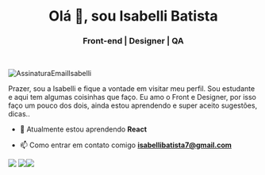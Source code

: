 <h1 align = "center"> Olá 👋, sou Isabelli Batista </h1>
<h3 align = "center"> Front-end | Designer | QA </h3>
<br>

![AssinaturaEmailIsabelli](https://user-images.githubusercontent.com/48300634/138372841-e5fe55dc-cadd-4ee5-8cae-d45bf0c21e5f.jpg)


Prazer, sou a Isabelli e fique a vontade em visitar meu perfil. Sou estudante e aqui tem algumas coisinhas que faço. 
Eu amo o Front e Designer, por isso faço um pouco dos dois, ainda estou aprendendo e super aceito sugestões, dicas..

- 🌱 Atualmente estou aprendendo **React**

- 📫 Como entrar em contato comigo **isabellibatista7@gmail.com**

<!--
**IsabelliBatista/IsabelliBatista** is a ✨ _special_ ✨ repository because its `README.md` (this file) appears on your GitHub profile.

Here are some ideas to get you started:

- 🔭 I’m currently working on ...
- 🌱 I’m currently learning ...
- 👯 I’m looking to collaborate on ...
- 🤔 I’m looking for help with ...
- 💬 Ask me about ...
- 📫 How to reach me: ...
- 😄 Pronouns: ...
- ⚡ Fun fact: ...
-->


<!--
I am recent engineering graduate looking for opportunities and collabaration in projects related to data science and deep learning.
- 🔭 I'm currently working on image classification (also, I am brushing up my data structures and algorithms skills regularly).
- 🌱 I'm currently learning Computer Vision and Deep Learning techniques using PyTorch.
- 🤝 I'm looking to collaborate on data science and deep learning projects. 
-->


  [<img src="https://img.shields.io/badge/linkedin-%230077B5.svg?&style=for-the-badge&logo=linkedin&logoColor=white" />](https://www.linkedin.com/in/isabelli-batista-8558b0146/) [<img src = "https://img.shields.io/badge/instagram-%23E4405F.svg?&style=for-the-badge&logo=instagram&logoColor=white">](https://www.instagram.com/isa_batis/)[<img src = "https://img.shields.io/badge/facebook-%231877F2.svg?&style=for-the-badge&logo=facebook&logoColor=white">](https://www.facebook.com/isabelli.batista)
 


